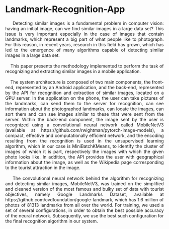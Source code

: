 # Landmark-Recognition-App
<div align="justify">
&nbsp;&nbsp;&nbsp;&nbsp;Detecting similar images is a fundamental problem in computer vision: having an initial image, can we find similar images in a large data set? This issue is very important especially in the case of images that contain landmarks, which represent a big part of what people like to photograph. For this reason, in recent years, research in this field has grown, which has led to the emergence of many algorithms capable of detecting similar images in a large data set.
</div>
<br>

<div align="justify">
&nbsp;&nbsp;&nbsp;&nbsp;This paper presents the methodology implemented to perform the task of recognizing and extracting similar images in a mobile application.
</div>
<br>

<div align="justify">
&nbsp;&nbsp;&nbsp;&nbsp;The system architecture is composed of two main components, the front-end, represented by an Android application, and the back-end, represented by the API for recognition and extraction of similar images, located on a GPU server. In the application on the phone, the user can take pictures of the landmarks, can send them to the server for recognition, can see information about the photographed landmarks, can locate the images, can sort them and can see images similar to these that were sent from the server. Within the back-end component, the image sent by the user is recognized using a convolutional neural network called MobileNetV3 (available at https://github.com/rwightman/pytorch-image-models), a compact, effective and computationally efficient network, and the encoding resulting from the recognition is used in the unsupervised learning algorithm, which in our case is MiniBatchKMeans, to identify the cluster of images of which it is part, respectively the images with which the given photo looks like. In addition, the API provides the user with geographical information about the image, as well as the Wikipedia page corresponding to the tourist attraction in the image.
</div>
<br>

<div align="justify">
&nbsp;&nbsp;&nbsp;&nbsp;The convolutional neural network behind the algorithm for recognizing and detecting similar images, MobileNetV3, was trained on the simplified and cleaned version of the most famous and bulky set of data with tourist objectives, namely Google Landmarks Dataset, available at https://github.com/cvdfoundation/google-landmark, which has 1.6 million of photos of 81313 landmarks from all over the world. For training, we used a set of several configurations, in order to obtain the best possible accuracy of the neural network. Subsequently, we use the best such configuration for the final recognition algorithm in our system.
</div>
<br>
